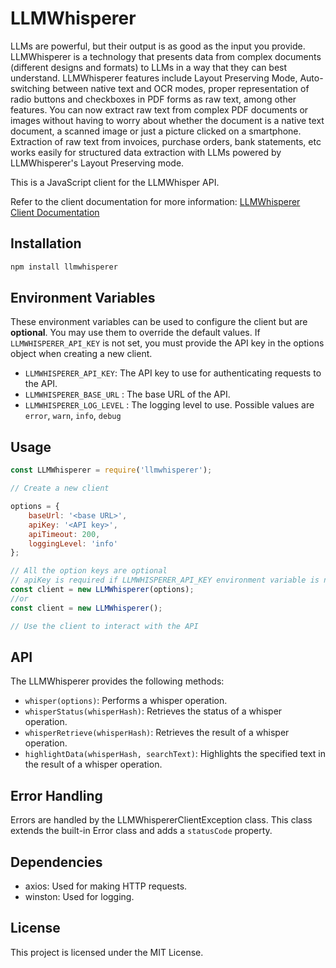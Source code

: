 # LLMWhisperer

LLMs are powerful, but their output is as good as the input you provide. LLMWhisperer is a technology that presents data from complex documents (different designs and formats) to LLMs in a way that they can best understand. LLMWhisperer features include Layout Preserving Mode, Auto-switching between native text and OCR modes, proper representation of radio buttons and checkboxes in PDF forms as raw text, among other features. You can now extract raw text from complex PDF documents or images without having to worry about whether the document is a native text document, a scanned image or just a picture clicked on a smartphone. Extraction of raw text from invoices, purchase orders, bank statements, etc works easily for structured data extraction with LLMs powered by LLMWhisperer's Layout Preserving mode.

This is a JavaScript client for the LLMWhisper API.

Refer to the client documentation for more information: [LLMWhisperer Client Documentation](https://docs.unstract.com/llm_whisperer/python_client/llm_whisperer_js_client_intro)

## Installation

```bash
npm install llmwhisperer
```

## Environment Variables
These environment variables can be used to configure the client but are **optional**. You may use them to override the default values. If `LLMWHISPERER_API_KEY` is not set, you must provide the API key in the options object when creating a new client.

* `LLMWHISPERER_API_KEY`: The API key to use for authenticating requests to the API.
* `LLMWHISPERER_BASE_URL` : The base URL of the API.
* `LLMWHISPERER_LOG_LEVEL` : The logging level to use. Possible values are `error`, `warn`, `info`, `debug`

## Usage

```javascript
const LLMWhisperer = require('llmwhisperer');

// Create a new client

options = {
    baseUrl: '<base URL>',
    apiKey: '<API key>',
    apiTimeout: 200,
    loggingLevel: 'info'
};

// All the option keys are optional
// apiKey is required if LLMWHISPERER_API_KEY environment variable is not set
const client = new LLMWhisperer(options);
//or
const client = new LLMWhisperer();

// Use the client to interact with the API
```

## API

The LLMWhisperer provides the following methods:

- `whisper(options)`: Performs a whisper operation.
- `whisperStatus(whisperHash)`: Retrieves the status of a whisper operation.
- `whisperRetrieve(whisperHash)`: Retrieves the result of a whisper operation.
- `highlightData(whisperHash, searchText)`: Highlights the specified text in the result of a whisper operation.

## Error Handling

Errors are handled by the LLMWhispererClientException class. This class extends the built-in Error class and adds a `statusCode` property.

## Dependencies

- axios: Used for making HTTP requests.
- winston: Used for logging.

## License

This project is licensed under the MIT License.
